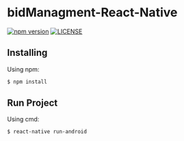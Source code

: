 # bidManagment-React-Native
[![npm version](https://img.shields.io/npm/v/create-pagin.svg?style=flat-square)](https://www.npmjs.org/)
[![LICENSE](https://img.shields.io/github/license/codejunkers1/create-pagin.svg?style=flat-square)](https://github.com/)

## Installing
Using npm:
```bash
$ npm install
```
## Run Project
Using cmd:
```bash
$ react-native run-android
```

